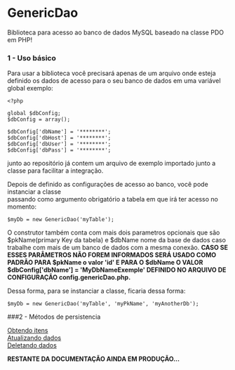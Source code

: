 # GenericDao
Biblioteca para acesso ao banco de dados MySQL baseado na classe PDO em PHP!

### 1 - Uso básico

Para usar a biblioteca você precisará apenas de um arquivo onde esteja definido os dados de acesso 
para o seu banco de dados em uma variável global exemplo:

	<?php

	global $dbConfig;
	$dbConfig = array();

	$dbConfig['dbName'] = '********';
	$dbConfig['dbHost'] = '********';
	$dbConfig['dbUser'] = '********';
	$dbConfig['dbPass'] = '********';

junto ao repositório já contem um arquivo de exemplo importado junto a classe para facilitar a integração.

Depois de definido as configurações de acesso ao banco, você pode instanciar a classe  
passando como argumento obrigatório a tabela em que irá ter acesso no momento:

	$myDb = new GenericDao('myTable');

O construtor também conta com mais dois parametros opcionais que são $pkName(primary Key da tabela) e $dbName nome da base de dados caso trabalhe com mais de um banco de dados com a mesma conexão.
**CASO SE ESSES PARÂMETROS NÃO FOREM INFORMADOS SERÁ USADO COMO PADRÃO PARA $pkName o valor 'id' E PARA O $dbName O VALOR $dbConfig['dbName'] = 'MyDbNameExemple' DEFINIDO NO ARQUIVO DE CONFIGURAÇÃO config.genericDao.php.**

Dessa forma, para se instanciar a classe, ficaria dessa forma:

	$myDb = new GenericDao('myTable', 'myPkName', 'myAnotherDb');

###2 -  Métodos de persistencia

[Obtendo itens](docs/obtendo-itens.md)  
[Atualizando dados](docs/atualizando-itens.md)  
[Deletando dados](docs/deletando-itens.md)  


**RESTANTE DA DOCUMENTAÇÃO AINDA EM PRODUÇÃO...**